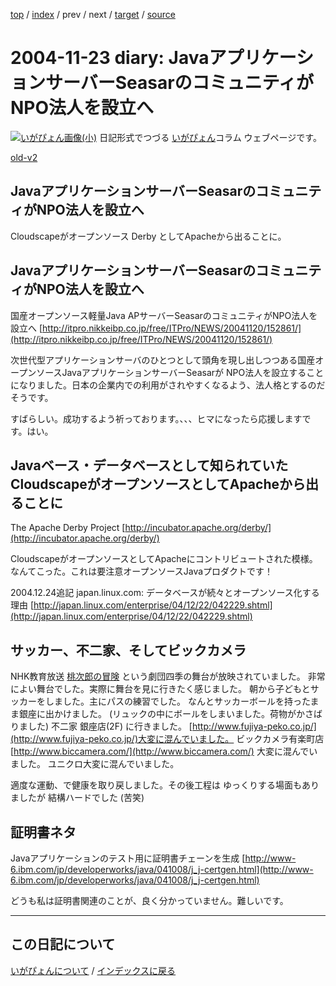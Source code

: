[top](https://igapyon.github.io/diary/) 
 / [index](https://igapyon.github.io/diary/2004/index.html) 
 / prev 
 / next 
 / [target](https://igapyon.github.io/diary/2004/ig041123.html) 
 / [source](https://github.com/igapyon/diary/blob/gh-pages/2004/ig041123.html.src.md) 

2004-11-23 diary: JavaアプリケーションサーバーSeasarのコミュニティがNPO法人を設立へ
=====================================================================================================
[![いがぴょん画像(小)](https://igapyon.github.io/diary/images/iga200306s.jpg "いがぴょん")](https://igapyon.github.io/diary/memo/memoigapyon.html) 日記形式でつづる [いがぴょん](https://igapyon.github.io/diary/memo/memoigapyon.html)コラム ウェブページです。

[old-v2](ig041123-orig.html)

## JavaアプリケーションサーバーSeasarのコミュニティがNPO法人を設立へ

Cloudscapeがオープンソース Derby としてApacheから出ることに。






## JavaアプリケーションサーバーSeasarのコミュニティがNPO法人を設立へ

国産オープンソース軽量Java APサーバーSeasarのコミュニティがNPO法人を設立へ
  [http://itpro.nikkeibp.co.jp/free/ITPro/NEWS/20041120/152861/](http://itpro.nikkeibp.co.jp/free/ITPro/NEWS/20041120/152861/)


次世代型アプリケーションサーバのひとつとして頭角を現し出しつつある国産オープンソースJavaアプリケーションサーバーSeasarが
NPO法人を設立することになりました。日本の企業内での利用がされやすくなるよう、法人格とするのだそうです。

すばらしい。成功するよう祈っております。、、、ヒマになったら応援しますです。はい。

## Javaベース・データベースとして知られていたCloudscapeがオープンソースとしてApacheから出ることに

The Apache Derby Project
  [http://incubator.apache.org/derby/](http://incubator.apache.org/derby/)


CloudscapeがオープンソースとしてApacheにコントリビュートされた模様。なんてこった。これは要注意オープンソースJavaプロダクトです！

2004.12.24追記
japan.linux.com: データベースが続々とオープンソース化する理由
  [http://japan.linux.com/enterprise/04/12/22/042229.shtml](http://japan.linux.com/enterprise/04/12/22/042229.shtml)


## サッカー、不二家、そしてビックカメラ

NHK教育放送 [桃次郎の冒険](http://www.shiki.gr.jp/applause/momojiro/index.html) という劇団四季の舞台が放映されていました。
  非常によい舞台でした。実際に舞台を見に行きたく感じました。
  朝から子どもとサッカーをしました。主にパスの練習でした。
  なんとサッカーボールを持ったまま銀座に出かけました。
  (リュックの中にボールをしまいました。荷物がかさばりました)
  不二家 銀座店(2F) に行きました。
  [http://www.fujiya-peko.co.jp/](http://www.fujiya-peko.co.jp/)大変に混んでいました。
  ビックカメラ有楽町店
  [http://www.biccamera.com/](http://www.biccamera.com/)
  大変に混んでいました。
  ユニクロ大変に混んでいました。



適度な運動、で健康を取り戻しました。その後工程は ゆっくりする場面もありましたが
結構ハードでした (苦笑)

## 証明書ネタ

Javaアプリケーションのテスト用に証明書チェーンを生成
  [http://www-6.ibm.com/jp/developerworks/java/041008/j_j-certgen.html](http://www-6.ibm.com/jp/developerworks/java/041008/j_j-certgen.html)


どうも私は証明書関連のことが、良く分かっていません。難しいです。


----------------------------------------------------------------------------------------------------

## この日記について
[いがぴょんについて](https://igapyon.github.io/diary/memo/memoigapyon.html) / [インデックスに戻る](https://igapyon.github.io/diary/idxall.html)
